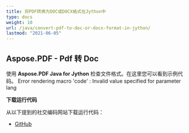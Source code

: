 ```yaml
---
title: 将PDF转换为DOC或DOCX格式在Jython中
type: docs
weight: 10
url: /java/convert-pdf-to-doc-or-docx-format-in-jython/
lastmod: "2021-06-05"
---
```


## Aspose.PDF - Pdf 转 Doc

使用 **Aspose.PDF Java for Jython** 检查文件格式。在这里您可以看到示例代码。
Error rendering macro 'code' : Invalid value specified for parameter lang

**下载运行代码**

从以下提到的社交编码网站下载运行代码：

- [GitHub](https://github.com/aspose-pdf/Aspose.PDF-for-Java/releases)